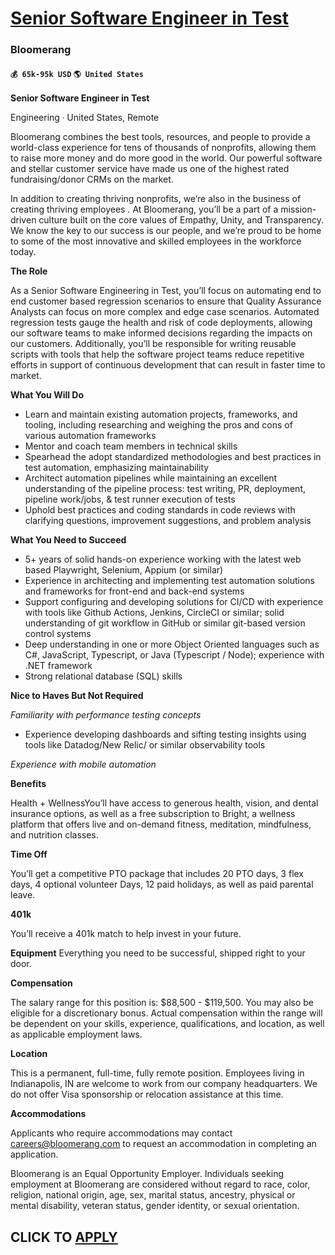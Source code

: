 # [Senior Software Engineer in Test](https://www.remotewlb.com/apply/senior-software-engineer-in-test-34838)  
### Bloomerang  
#### `💰 65k-95k USD` `🌎 United States`  

**Senior Software Engineer in Test**

Engineering ᐧ United States, Remote

Bloomerang combines the best tools, resources, and people to provide a world-class experience for tens of thousands of nonprofits, allowing them to raise more money and do more good in the world. Our powerful software and stellar customer service have made us one of the highest rated fundraising/donor CRMs on the market.

In addition to creating thriving nonprofits, we’re also in the business of creating thriving employees _._ At Bloomerang, you’ll be a part of a mission-driven culture built on the core values of Empathy, Unity, and Transparency. We know the key to our success is our people, and we’re proud to be home to some of the most innovative and skilled employees in the workforce today.

**The Role**

As a Senior Software Engineering in Test, you’ll focus on automating end to end customer based regression scenarios to ensure that Quality Assurance Analysts can focus on more complex and edge case scenarios. Automated regression tests gauge the health and risk of code deployments, allowing our software teams to make informed decisions regarding the impacts on our customers. Additionally, you’ll be responsible for writing reusable scripts with tools that help the software project teams reduce repetitive efforts in support of continuous development that can result in faster time to market.

**What You Will Do**

  * Learn and maintain existing automation projects, frameworks, and tooling, including researching and weighing the pros and cons of various automation frameworks
  * Mentor and coach team members in technical skills
  * Spearhead the adopt standardized methodologies and best practices in test automation, emphasizing maintainability
  * Architect automation pipelines while maintaining an excellent understanding of the pipeline process: test writing, PR, deployment, pipeline work/jobs, & test runner execution of tests
  * Uphold best practices and coding standards in code reviews with clarifying questions, improvement suggestions, and problem analysis

**What You Need to Succeed**

  * 5+ years of solid hands-on experience working with the latest web based Playwright, Selenium, Appium (or similar)
  * Experience in architecting and implementing test automation solutions and frameworks for front-end and back-end systems
  * Support configuring and developing solutions for CI/CD with experience with tools like Github Actions, Jenkins, CircleCI or similar; solid understanding of git workflow in GitHub or similar git-based version control systems
  * Deep understanding in one or more Object Oriented languages such as C#, JavaScript, Typescript, or Java (Typescript / Node); experience with .NET framework 
  * Strong relational database (SQL) skills

**Nice to Haves But Not Required**

_Familiarity with performance testing concepts_

  * Experience developing dashboards and sifting testing insights using tools like Datadog/New Relic/ or similar observability tools

_Experience with mobile automation_

**Benefits**

Health + WellnessYou’ll have access to generous health, vision, and dental insurance options, as well as a free subscription to Bright, a wellness platform that offers live and on-demand fitness, meditation, mindfulness, and nutrition classes.

**Time Off**

You’ll get a competitive PTO package that includes 20 PTO days, 3 flex days, 4 optional volunteer Days, 12 paid holidays, as well as paid parental leave.

**401k**

You’ll receive a 401k match to help invest in your future.

**Equipment** Everything you need to be successful, shipped right to your door.

**Compensation**

The salary range for this position is: $88,500 - $119,500. You may also be eligible for a discretionary bonus. Actual compensation within the range will be dependent on your skills, experience, qualifications, and location, as well as applicable employment laws.

**Location**

This is a permanent, full-time, fully remote position. Employees living in Indianapolis, IN are welcome to work from our company headquarters. We do not offer Visa sponsorship or relocation assistance at this time.

**Accommodations**

Applicants who require accommodations may contact careers@bloomerang.com to request an accommodation in completing an application.

Bloomerang is an Equal Opportunity Employer. Individuals seeking employment at Bloomerang are considered without regard to race, color, religion, national origin, age, sex, marital status, ancestry, physical or mental disability, veteran status, gender identity, or sexual orientation.

  
## CLICK TO [APPLY](https://www.remotewlb.com/apply/senior-software-engineer-in-test-34838)

